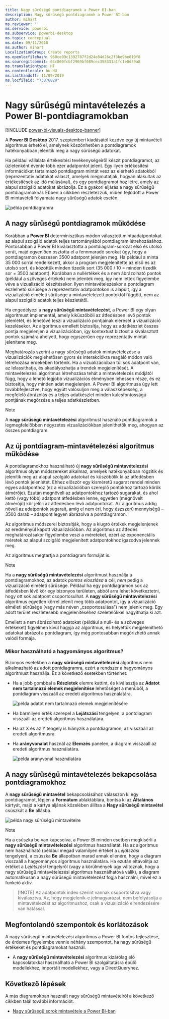 ```yaml
---
title: Nagy sűrűségű pontdiagramok a Power BI-ban
description: Nagy sűrűségű pontdiagramok a Power BI-ban
author: mihart
ms.reviewer: ''
ms.service: powerbi
ms.subservice: powerbi-desktop
ms.topic: conceptual
ms.date: 09/11/2018
ms.author: mihart
LocalizationGroup: Create reports
ms.openlocfilehash: 960ce09c1392787f2d24e84d26c2f3be9be010f8
ms.sourcegitcommit: 64c860fcbf2969bf089cec358331a1fc1e0d39a8
ms.translationtype: HT
ms.contentlocale: hu-HU
ms.lasthandoff: 11/09/2019
ms.locfileid: "73876829"
---
```

# <a name="high-density-sampling-in-power-bi-scatter-charts"></a>Nagy sűrűségű mintavételezés a Power BI-pontdiagramokban

[!INCLUDE [power-bi-visuals-desktop-banner](../includes/power-bi-visuals-desktop-banner.md)]

A **Power BI Desktop** 2017. szeptemberi kiadásától kezdve egy új mintavételi algoritmus érhető el, amelynek köszönhetően a pontdiagramok hatékonyabban jelenítik meg a nagy sűrűségű adatokat.

Ha például vállalata értékesítési tevékenységeiről készít pontdiagramot, az üzletenként évente több ezer adatpontot jelent. Egy ilyen értékesítési információkat tartalmazó pontdiagram mintát vesz az elérhető adatokból (reprezentatív adatokat választ, amelyek megmutatják, hogyan alakultak az értékesítések az idő múlásával), és egy pontdiagramot hoz létre, amely az alapul szolgáló adatokat ábrázolja. Ez a gyakori eljárás a nagy sűrűségű pontdiagramoknál. Ebben a cikkben részletezzük, miben fejlődött a Power BI mintavételi folyamata nagy sűrűségű adatok esetén.

![példa pontdiagramra](media/desktop-high-density-scatter-charts/high-density-scatter-charts-01.png)

## <a name="how-high-density-scatter-charts-work"></a>A nagy sűrűségű pontdiagramok működése
Korábban a **Power BI** determinisztikus módon választott mintaadatpontokat az alapul szolgáló adatok teljes tartományából pontdiagram létrehozásához. Pontosabban a Power BI kiválasztotta a pontdiagram-sorozat első és utolsó sorát, majd egyenlően osztotta el a fennmaradó sorokat úgy, hogy a pontdiagramon összesen 3500 adatpont jelenjen meg. Ha például a minta 35 000 sorral rendelkezett, akkor a program megjelenítette az első és az utolsó sort, és közöttük minden tizedik sort (35 000 / 10 = minden tizedik sor = 3500 adatpont). Korábban a nullértékek és a nem ábrázolható pontok (például a szöveges értékek) nem jelentek meg, így nem lettek figyelembe véve a vizualizáció készítésekor. Ilyen mintavételezéskor a pontdiagram észlelhető sűrűsége a reprezentatív adatpontokon is alapult, így a vizualizáció elméleti sűrűsége a mintavételezett pontoktól függött, nem az alapul szolgáló adatok teljes készletétől.

Ha engedélyezi a **nagy sűrűségű mintavételezést**, a Power BI egy olyan algoritmust implementál, amely kiküszöböli az átfedésben lévő pontok jelenlétét, és lehetővé teszi a vizualizáció pontjainak elérését a vizualizáció kezelésekor. Az algoritmus emellett biztosítja, hogy az adatkészlet összes pontja megjelenjen a vizualizációban, így kontextust biztosít a kiválasztott pontok számára ahelyett, hogy egyszerűen egy reprezentatív mintát jelenítene meg.

Meghatározás szerint a nagy sűrűségű adatok mintavételezése a vizualizációk meglehetősen gyors és interakciókra reagáló módon való létrehozása érdekében történik. Ha a vizualizációban túl sok adatpont van, az lelassíthatja, és akadályozhatja a trendek megjelenítését. A mintavételezési algoritmus létrehozása tehát a mintavételezés módjától függ, hogy a lehető legjobb vizualizációs élményben lehessen része, és ez biztosítja, hogy minden adat megjelenjen. A Power BI algoritmusa úgy lett továbbfejlesztve, hogy együtt valósuljon meg a válaszképesség, a megfelelő ábrázolás és a teljes adatkészlet minden kulcsfontosságú pontjának megőrzése a teljes adatkészletben.

> [!NOTE]
> A **nagy sűrűségű mintavételezési** algoritmust használó pontdiagramok a legmegfelelőbben négyzetes vizualizációkban jeleníthetők meg, ahogyan az összes pontdiagram.
> 
> 

## <a name="how-the-new-scatter-chart-sampling-algorithm-works"></a>Az új pontdiagram-mintavételezési algoritmus működése
A pontdiagramokhoz használható új **nagy sűrűségű mintavételezési** algoritmus olyan módszereket alkalmaz, amelyek hatékonyabban rögzítik és jelenítik meg az alapul szolgáló adatokat és küszöbölik ki az átfedésben lévő pontok jelenlétét. Ehhez először egy kisméretű sugarat rendel minden egyes adatponthoz (ez a vizualizációban szereplő pontokhoz tartozó körök átmérője). Ezután megnöveli az adatpontokhoz tartozó sugarakat, és ahol kettő (vagy több) adatpont átfedésben lenne, egyetlen (megnövelt átmérőjű) kör jelöli az átfedésben lévő adatpontokat. Az algoritmus addig növeli az adatpontok sugarait, amíg el nem éri, hogy észszerű mennyiségű – 3500 darab – adatpont legyen ábrázolva a pontdiagramon.

Az algoritmus módszerei biztosítják, hogy a kiugró értékek megjelenjenek az eredményül kapott vizualizációban. Az algoritmus az átfedés meghatározásakor figyelembe veszi a méreteket, ezért az exponenciális méretek az alapul szolgáló megjelenített adatpontokhoz igazodva jelennek meg.

Az algoritmus megtartja a pontdiagram formáját is.

> [!NOTE]
> Ha a **nagy sűrűségű mintavételezési** algoritmust használja a pontdiagramokhoz, az adatok *pontos eloszlása* a cél, *nem* pedig a vizualizáció elméleti sűrűsége. Például ha egy pontdiagramon sok az átfedésben lévő kör egy bizonyos területen, abból arra lehet következtetni, hogy ott sok adatpont csoportosulhat. A **nagy sűrűségű mintavételezési** algoritmus egyetlen körrel jelenít meg több adatpontot, így a vizualizáció elméleti sűrűsége (vagy más néven „csoportosulása”) nem jelenik meg. Egy adott terület részletesebb megjelenítéséhez szeletelőkkel nagyíthatja ki azt.
> 
> 

Emellett a nem ábrázolható adatokat (például a null- és a szöveges értékeket) figyelmen kívül hagyja az algoritmus, és helyettük megjeleníthető adatokat ábrázol a pontdiagram, így még pontosabban megőrizhető annak valódi formája.

### <a name="when-the-standard-algorithm-for-scatter-charts-is-used"></a>Mikor használható a hagyományos algoritmus?
Bizonyos esetekben a **nagy sűrűségű mintavételezési** algoritmus nem alkalmazható az adott pontdiagramra, ezért a rendszer a hagyományos algoritmust használja. Ez a következő esetekben történhet:

* Ha a jobb gombbal a **Részletek** elemre kattint, és kiválasztja az **Adatot nem tartalmazó elemek megjelenítése** lehetőséget a menüből, a pontdiagram visszaáll az eredeti algoritmus használatára.
  
  ![példa adatot nem tartalmazó elemek megjelenítésére](media/desktop-high-density-scatter-charts/high-density-scatter-charts-02.png)
* Ha bármilyen érték szerepel a **Lejátszási** tengelyen, a pontdiagram visszaáll az eredeti algoritmus használatára.
* Ha az X és az Y tengely is hiányzik a pontdiagramon, az visszaáll az eredeti algoritmusra.
* Ha **arányvonalat** használ az **Elemzés** panelen, a diagram visszaáll az eredeti algoritmus használatára.
  
  ![példa arányvonal használatára](media/desktop-high-density-scatter-charts/high-density-scatter-charts-03.png)

## <a name="how-to-turn-on-high-density-sampling-for-a-scatter-chart"></a>A nagy sűrűségű mintavételezés bekapcsolása pontdiagramokhoz
A **nagy sűrűségű mintavétel** bekapcsolásához válasszon ki egy pontdiagramot, lépjen a **Formátum** ablaktáblára, bontsa ki az **Általános** kártyát, majd a kártya aljának közelében állítsa a **Nagy sűrűségű mintavétel** csúszkát a **Be** állásba.

![példa nagy sűrűségű mintavételre](media/desktop-high-density-scatter-charts/high-density-scatter-charts-04.png)

> [!NOTE]
> Ha a csúszka be van kapcsolva, a Power BI minden esetben megkísérli a **nagy sűrűségű mintavételezési** algoritmus használatát. Ha az algoritmus nem használható (például megad valamilyen értéket a *Lejátszási* tengelyen), a csúszka **Be** állapotban marad annak ellenére, hogy a diagram visszaáll a hagyományos algoritmus használatára. Ha ezután eltávolítja az értéket a *Lejátszási* tengelyről (vagy a körülmények úgy változnak, hogy a nagy sűrűségű mintavételezési algoritmus használhatóvá válik), a diagram automatikusan a nagy sűrűségű mintavételezést fogja használni, mivel ez a funkció aktív.
> 

> 
> [!NOTE]
> Az adatpontok index szerint vannak csoportosítva vagy kiválasztva. Az, hogy megjelenik-e jelmagyarázat, nem befolyásolja a mintavételezést az algoritmushoz, csak a vizualizáció elrendezésére van hatással.
> 
> 

## <a name="considerations-and-limitations"></a>Megfontolandó szempontok és korlátozások
A nagy sűrűségű mintavételezési algoritmus a Power BI fontos fejlesztése, de érdemes figyelembe vennie néhány szempontot, ha nagy sűrűségű értékeket és pontdiagramokat használ.

* A **nagy sűrűségű mintavételezési** algoritmus kizárólag élő kapcsolatokkal használható a Power BI szolgáltatásra épülő modellekhez, importált modellekhez, vagy a DirectQueryhez.

## <a name="next-steps"></a>Következő lépések
A más diagramokban használt nagy sűrűségű mintavételről a következő cikkben talál további információt.

* [Nagy sűrűségű sorok mintavétele a Power BI-ban](../desktop-high-density-sampling.md)

